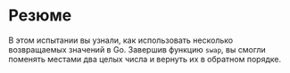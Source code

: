 # Резюме

В этом испытании вы узнали, как использовать несколько возвращаемых значений в Go. Завершив функцию `swap`, вы смогли поменять местами два целых числа и вернуть их в обратном порядке.
